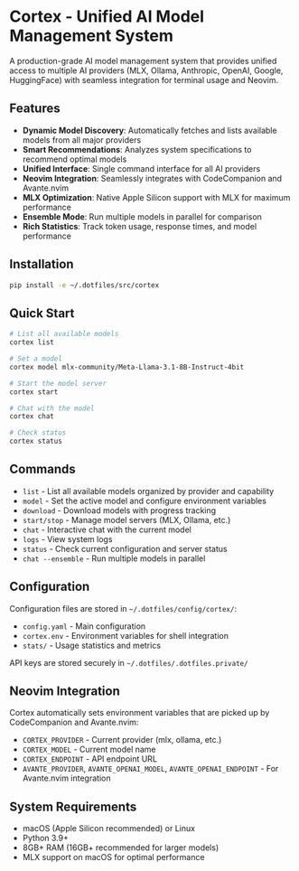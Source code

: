 # Cortex - Unified AI Model Management System

A production-grade AI model management system that provides unified access to multiple AI providers (MLX, Ollama, Anthropic, OpenAI, Google, HuggingFace) with seamless integration for terminal usage and Neovim.

## Features

- **Dynamic Model Discovery**: Automatically fetches and lists available models from all major providers
- **Smart Recommendations**: Analyzes system specifications to recommend optimal models
- **Unified Interface**: Single command interface for all AI providers
- **Neovim Integration**: Seamlessly integrates with CodeCompanion and Avante.nvim
- **MLX Optimization**: Native Apple Silicon support with MLX for maximum performance
- **Ensemble Mode**: Run multiple models in parallel for comparison
- **Rich Statistics**: Track token usage, response times, and model performance

## Installation

```bash
pip install -e ~/.dotfiles/src/cortex
```

## Quick Start

```bash
# List all available models
cortex list

# Set a model
cortex model mlx-community/Meta-Llama-3.1-8B-Instruct-4bit

# Start the model server
cortex start

# Chat with the model
cortex chat

# Check status
cortex status
```

## Commands

- `list` - List all available models organized by provider and capability
- `model` - Set the active model and configure environment variables
- `download` - Download models with progress tracking
- `start/stop` - Manage model servers (MLX, Ollama, etc.)
- `chat` - Interactive chat with the current model
- `logs` - View system logs
- `status` - Check current configuration and server status
- `chat --ensemble` - Run multiple models in parallel

## Configuration

Configuration files are stored in `~/.dotfiles/config/cortex/`:

- `config.yaml` - Main configuration
- `cortex.env` - Environment variables for shell integration
- `stats/` - Usage statistics and metrics

API keys are stored securely in `~/.dotfiles/.dotfiles.private/`

## Neovim Integration

Cortex automatically sets environment variables that are picked up by CodeCompanion and Avante.nvim:

- `CORTEX_PROVIDER` - Current provider (mlx, ollama, etc.)
- `CORTEX_MODEL` - Current model name
- `CORTEX_ENDPOINT` - API endpoint URL
- `AVANTE_PROVIDER`, `AVANTE_OPENAI_MODEL`, `AVANTE_OPENAI_ENDPOINT` - For Avante.nvim integration

## System Requirements

- macOS (Apple Silicon recommended) or Linux
- Python 3.9+
- 8GB+ RAM (16GB+ recommended for larger models)
- MLX support on macOS for optimal performance
